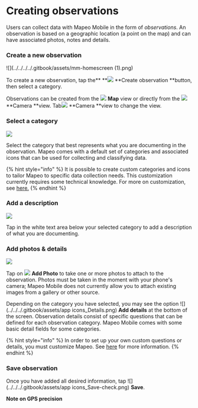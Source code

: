 # Creating observations

Users can collect data with Mapeo Mobile in the form of _observations_. An observation is based on a geographic location (a point on the map) and can have associated photos, notes and details.

### Create a new observation

![](../../../../.gitbook/assets/mm-homescreen (1).png)

To create a new observation, tap the** **![](../../../.gitbook/assets/create\_observation.png) **Create observation **button, then select a category.

Observations can be created from the ![](https://lh4.googleusercontent.com/kZF8mKvkk2rQmed-6BC1i\_rDrGE2x320yJXXJW8ie\_0YuuF8AXUKPOPq9j\_cxIsVEOh33BhsDtJH8U-pz4LS4nCwCjJBvNH0LnUEtJrJqr2MkmrrSAcRfTYlP0kpCrs5qE1fsPpx) **Map** view or directly from the ![](https://lh6.googleusercontent.com/frEQrTzBVEG1\_7QbIuBtPoJmeTnZnLZ7vFuCJIm7wOly9cfTeBfqhEKvHOwk1feLIsyvNECJTOaEpUOA5l-Tuid1i-oToURZ4P52iJEAcpgzgQkAJnvKTN\_d1UXd8FUE9-mNg1Sk) **Camera **view. Tab![](https://lh6.googleusercontent.com/frEQrTzBVEG1\_7QbIuBtPoJmeTnZnLZ7vFuCJIm7wOly9cfTeBfqhEKvHOwk1feLIsyvNECJTOaEpUOA5l-Tuid1i-oToURZ4P52iJEAcpgzgQkAJnvKTN\_d1UXd8FUE9-mNg1Sk) **Camera **view to change the view.

### Select a category

![](../../../../.gitbook/assets/mm-categories.png)

Select the category that best represents what you are documenting in the observation. Mapeo comes with a default set of categories and associated icons that can be used for collecting and classifying data.&#x20;

{% hint style="info" %}
It is possible to create custom categories and icons to tailor Mapeo to specific data collection needs. This customization currently requires some technical knowledge. For more on customization, see [here.](broken-reference)
{% endhint %}

### Add a description

![](../../../../.gitbook/assets/mm-new-observation.png)

Tap in the white text area below your selected category to add a description of what you are documenting.

### Add photos & details

![](../../../../.gitbook/assets/mm-observation-add-details.png)

Tap on ![](https://lh6.googleusercontent.com/frEQrTzBVEG1\_7QbIuBtPoJmeTnZnLZ7vFuCJIm7wOly9cfTeBfqhEKvHOwk1feLIsyvNECJTOaEpUOA5l-Tuid1i-oToURZ4P52iJEAcpgzgQkAJnvKTN\_d1UXd8FUE9-mNg1Sk) **Add Photo** to take one or more photos to attach to the observation.  Photos must be taken in the moment with your phone's camera; Mapeo Mobile does not currently allow you to attach existing images from a gallery or other source.

Depending on the category you have selected, you may see the option ![](../../../.gitbook/assets/app icons\_Details.png) **Add details** at the bottom of the screen. Observation details consist of specific questions that can be defined for each observation category. Mapeo Mobile comes with some basic detail fields for some categories.&#x20;

{% hint style="info" %}
In order to set up your own custom questions or details, you must customize Mapeo. See [here](broken-reference) for more information.
{% endhint %}

### Save observation

Once you have added all desired information, tap ![](../../../.gitbook/assets/app icons\_Save-check.png) **Save**.

**Note on GPS precision**
